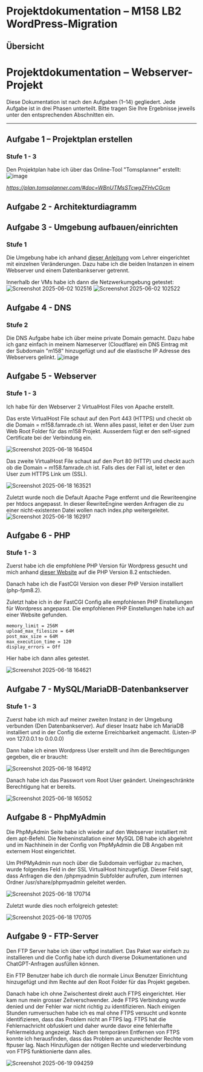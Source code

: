 # Projektdokumentation – M158 LB2 <br>WordPress-Migration

## Übersicht
# Projektdokumentation – Webserver-Projekt

Diese Dokumentation ist nach den Aufgaben (1–14) gegliedert. Jede Aufgabe ist in drei Phasen unterteilt. Bitte tragen Sie Ihre Ergebnisse jeweils unter den entsprechenden Abschnitten ein.

---

## Aufgabe 1 – Projektplan erstellen

### Stufe 1 - 3
Den Projektplan habe ich über das Online-Tool "Tomsplanner" erstellt:
![image](https://github.com/user-attachments/assets/504569ec-5698-48c1-aeaf-5817be41fbf0)

*https://plan.tomsplanner.com/#doc=WBnUTMsSTcwgZFHvCGcm*

## Aufgabe 2 - Architekturdiagramm

## Aufgabe 3 - Umgebung aufbauen/einrichten

### Stufe 1

Die Umgebung habe ich anhand [dieser Anleitung](https://gitlab.com/ch-tbz-it/Stud/m158/-/tree/main/04_Unterrichtsressourcen/00_AWS/AWS-Netzwerk-Anleitung) vom Lehrer eingerichtet mit einzelnen Veränderungen. Dazu habe ich die beiden Instanzen in einem Webserver und einem Datenbankserver getrennt.

Innerhalb der VMs habe ich dann die Netzwerkumgebung getestet:
![Screenshot 2025-06-02 102516](https://github.com/user-attachments/assets/370f8d62-0ec7-4947-84bc-4fcbcfd9cc29)
![Screenshot 2025-06-02 102522](https://github.com/user-attachments/assets/1f125568-7241-4da6-8041-cf596f21c4e3)

## Aufgabe 4 - DNS

### Stufe 2

Die DNS Aufgabe habe ich über meine private Domain gemacht. Dazu habe ich ganz einfach in meinem Nameserver (Cloudflare) ein DNS Eintrag mit der Subdomain "m158" hinzugefügt und auf die elastische IP Adresse des Webservers gelinkt.
![image](https://github.com/user-attachments/assets/a6a8f06c-72be-4634-a5d7-c9c98f5f75bb)

## Aufgabe 5 - Webserver

### Stufe 1 - 3

Ich habe für den Webserver 2 VirtualHost Files von Apache erstellt.

Das erste VirtualHost File schaut auf den Port 443 (HTTPS) und checkt ob die Domain = m158.famrade.ch ist. Wenn alles passt, leitet er den User zum Web Root Folder für das m158 Projekt.
Ausserdem fügt er den self-signed Certificate bei der Verbindung ein.

![Screenshot 2025-06-18 164504](https://github.com/user-attachments/assets/350b70fe-f969-4a00-a945-e56924e1a9d4)

Das zweite VirtualHost File schaut auf den Port 80 (HTTP) und checkt auch ob die Domain = m158.famrade.ch ist. Falls dies der Fall ist, leitet er den User zum HTTPS Link um (SSL).

![Screenshot 2025-06-18 163521](https://github.com/user-attachments/assets/4ef0f1c6-971c-4552-9f9c-c754b88dc7ff)

Zuletzt wurde noch die Default Apache Page entfernt und die Rewriteengine per htdocs angepasst. In dieser RewriteEngine werden Anfragen die zu einer nicht-existenten Datei wollen nach index.php weitergeleitet.
![Screenshot 2025-06-18 162917](https://github.com/user-attachments/assets/2df5be8b-5a28-4dd2-a919-15c7a681e76b)


## Aufgabe 6 - PHP

### Stufe 1 - 3

Zuerst habe ich die empfohlene PHP Version für Wordpress gesucht und mich anhand [dieser Website](https://make.wordpress.org/core/handbook/references/php-compatibility-and-wordpress-versions/) auf die PHP Version 8.2 entschieden.

Danach habe ich die FastCGI Version von dieser PHP Version installiert (php-fpm8.2).

Zuletzt habe ich in der FastCGI Config alle empfohlenen PHP Einstellungen für Wordpress angepasst. Die empfohlenen PHP Einstellungen habe ich auf einer Website gefunden.

```
memory_limit = 256M
upload_max_filesize = 64M
post_max_size = 64M
max_execution_time = 120
display_errors = Off
```

Hier habe ich dann alles getestet.

![Screenshot 2025-06-18 164621](https://github.com/user-attachments/assets/a18ed864-5c28-4507-b6d7-177e71fdcb29)



## Aufgabe 7 - MySQL/MariaDB-Datenbankserver

### Stufe 1 - 3

Zuerst habe ich mich auf meiner zweiten Instanz in der Umgebung verbunden (Den Datenbankserver).
Auf dieser Insatz habe ich MariaDB installiert und in der Config die externe Erreichbarkeit angemacht. (Listen-IP von 127.0.0.1 to 0.0.0.0)

Dann habe ich einen Wordpress User erstellt und ihm die Berechtigungen gegeben, die er braucht:

![Screenshot 2025-06-18 164912](https://github.com/user-attachments/assets/74247cff-7984-4007-950f-fce58959c7f7)

Danach habe ich das Passwort vom Root User geändert. Uneingeschränkte Berechtigung hat er bereits.

![Screenshot 2025-06-18 165052](https://github.com/user-attachments/assets/59af2c3d-6923-408a-8c19-f860ab801b52)


## Aufgabe 8 - PhpMyAdmin

Die PhpMyAdmin Seite habe ich wieder auf den Webserver installiert mit dem apt-Befehl. Die Nebeninstallation einer MySQL DB habe ich abgelehnt und im Nachhinein in der Config von PhpMyAdmin die DB Angaben mit externem Host eingerichtet. 

Um PHPMyAdmin nun noch über die Subdomain verfügbar zu machen, wurde folgendes Feld in der SSL VirtualHost hinzugefügt. Dieser Feld sagt, dass Anfragen die den /phpmyadmin Subfolder aufrufen, zum internen Ordner /usr/share/phpmyadmin geleitet werden.

![Screenshot 2025-06-18 170714](https://github.com/user-attachments/assets/9de18a21-faa2-44fb-aade-0bfaf303452a)


Zuletzt wurde dies noch erfolgreich getestet:

![Screenshot 2025-06-18 170705](https://github.com/user-attachments/assets/7632d4b9-e44e-4f63-92d4-efbba1063da8)


## Aufgabe 9 - FTP-Server

Den FTP Server habe ich über vsftpd installiert. Das Paket war einfach zu installieren und die Config habe ich durch diverse Dokumentationen und ChatGPT-Anfragen ausfüllen können.

Ein FTP Benutzer habe ich durch die normale Linux Benutzer Einrichtung hinzugefügt und ihm Rechte auf den Root Folder für das Projekt gegeben.

Danach habe ich ohne Zwischentest direkt auch FTPS eingerichtet. Hier kam nun mein grosser Zeitverschwender. Jede FTPS Verbindung wurde denied und der Fehler war nicht richtig zu identifizieren. Nach einigen Stunden rumversuchen habe ich es mal ohne FTPS versucht und konnte identifizieren, dass das Problem nicht an FTPS lag. FTPS hat die Fehlernachricht obfuskiert und daher wurde davor eine fehlerhafte Fehlermeldung angezeigt. Nach dem temporären Entfernen von FTPS konnte ich herausfinden, dass das Problem an unzureichender Rechte vom ftpuser lag. Nach Hinzufügen der nötigen Rechte und wiederverbindung von FTPS funktionierte dann alles.

![Screenshot 2025-06-19 094259](https://github.com/user-attachments/assets/a33fce02-7ac7-4cc0-909a-6a47d7f700a2)
